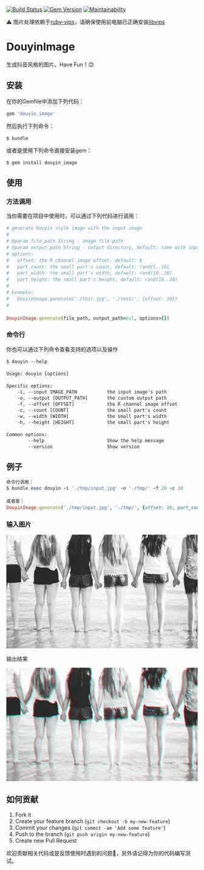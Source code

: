 [![Build Status](https://travis-ci.com/renyijiu/douyin_image.svg?branch=master)](https://travis-ci.com/renyijiu/douyin_image)
[![Gem Version](https://badge.fury.io/rb/douyin_image.svg)](https://badge.fury.io/rb/douyin_image)
[![Maintainability](https://api.codeclimate.com/v1/badges/77fc5413d4cc1b2ecc2d/maintainability)](https://codeclimate.com/github/renyijiu/douyin_image/maintainability)

⚠️ 图片处理依赖于[ruby-vips](https://github.com/jcupitt/ruby-vips)，请确保使用前电脑已正确安装[libvips](https://github.com/jcupitt/libvips)

# DouyinImage

生成抖音风格的图片。Have Fun！😊

## 安装

在你的Gemfile中添加下列代码：

```ruby
gem 'douyin_image'
```

然后执行下列命令：

```shell
$ bundle
```

或者是使用下列命令直接安装gem：

```shell
$ gem install douyin_image
```

## 使用

### 方法调用

当你需要在项目中使用时，可以通过下列代码进行调用：

```ruby
# generate Douyin style image with the input image
#
# @param file_path String - image file path
# @param output_path String - output directory, default: same with input file
# options:
#   offset: the R channel image offset, default: 8
#   part_count: the small part's count, default: rand(5..10)
#   part_width: the small part's width, default: rand(10..30)
#   part_height: the small part's height, default: rand(10..30)
#
# Example:
#   DouyinImage.generate('./test.jpg', './test/', {offset: 10})
#

DouyinImage.generate(file_path, output_path=nil, options={})
```

### 命令行

你也可以通过下列命令查看支持的选项以及操作

```shell
$ douyin --help

Usage: douyin [options]

Specific options:
    -i, --input IMAGE_PATH           the input image's path
    -o, --output [OUTPUT_PATH]       the custom output path
    -f, --offset [OFFSET]            the R channel image offset
    -c, --count [COUNT]              the small part's count
    -w, --width [WIDTH]              the small part's width
    -h, --height [HEIGHT]            the small part's height

Common options:
        --help                       Show the help message
        --version                    Show version
```



## 例子

```ruby
命令行调用：
$ bundle exec douyin -i './tmp/input.jpg' -o './tmp/' -f 20 -c 10

或者是：
DouyinImage.generate('./tmp/input.jpg', './tmp/', {offset: 20, part_count: 10})
```

### 输入图片

![](./tmp/input.jpg)



输出结果

![](./tmp/input_douyin.jpg)

## 如何贡献

1. Fork it
2. Create your feature branch (`git checkout -b my-new-feature`)
3. Commit your changes (`git commit -am 'Add some feature'`)
4. Push to the branch (`git push origin my-new-feature`)
5. Create new Pull Request

欢迎贡献相关代码或是反馈使用时遇到的问题👏，另外请记得为你的代码编写测试。